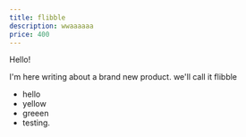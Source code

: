 ```yaml
---
title: flibble
description: wwaaaaaa
price: 400
---
```

Hello! 



I'm here writing about a brand new product. we'll call it flibble



* hello
* yellow
* greeen
* testing.
